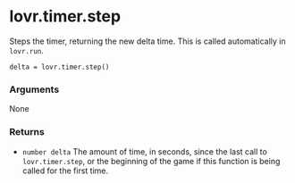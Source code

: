 <!--
category: reference
-->

lovr.timer.step
===

Steps the timer, returning the new delta time.  This is called automatically in `lovr.run`.

    delta = lovr.timer.step()

### Arguments

None

### Returns

- `number delta` The amount of time, in seconds, since the last call to `lovr.timer.step`, or the
  beginning of the game if this function is being called for the first time.
